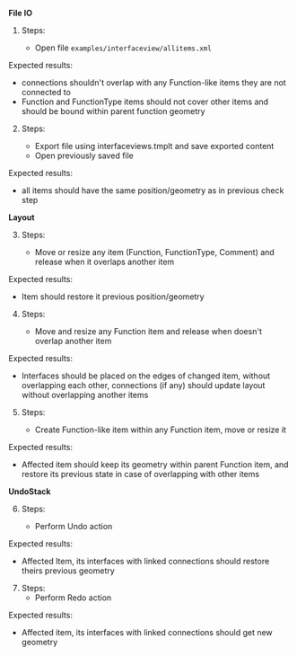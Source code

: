 **File IO**

1. Steps:

	- Open file `examples/interfaceview/allitems.xml`

Expected results:

* connections shouldn't overlap with any Function-like items they are not connected to
* Function and FunctionType items should not cover other items and should be bound within parent function geometry


2. Steps:

    * Export file using interfaceviews.tmplt and save exported content
    * Open previously saved file

Expected results:

* all items should have the same position/geometry as in previous check step


**Layout**

3. Steps:

    * Move or resize any item (Function, FunctionType, Comment) and release when it overlaps another item

Expected results:

* Item should restore it previous position/geometry


4. Steps:

    * Move and resize any Function item and release when doesn't overlap another item

Expected results:
* Interfaces should be placed on the edges of changed item, without overlapping each other, connections (if any) should update layout without overlapping another items


5. Steps:

    * Create Function-like item within any Function item, move or resize it

Expected results:

* Affected item should keep its geometry within parent Function item, and restore its previous state in case of overlapping with other items



**UndoStack**

6. Steps:

    * Perform Undo action

Expected results:

* Affected Item, its interfaces with linked connections should restore theirs previous geometry


7. Steps:
    * Perform Redo action

Expected results:

* Affected item, its interfaces with linked connections should get new geometry

